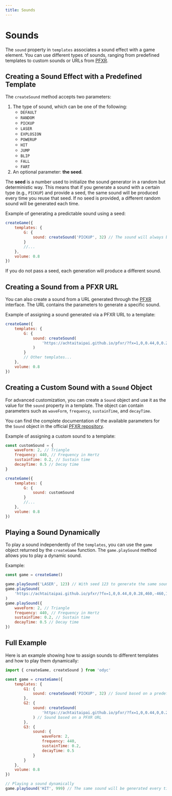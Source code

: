 ```yaml
---
title: Sounds
---
```


# Sounds

The `sound` property in `templates` associates a sound effect with a game element. You can use different types of sounds, ranging from predefined templates to custom sounds or URLs from [PFXR](https://achtaitaipai.github.io/pfxr/).

## Creating a Sound Effect with a Predefined Template

The `createSound` method accepts two parameters:

1. The type of sound, which can be one of the following:
   - `DEFAULT`
   - `RANDOM`
   - `PICKUP`
   - `LASER`
   - `EXPLOSION`
   - `POWERUP`
   - `HIT`
   - `JUMP`
   - `BLIP`
   - `FALL`
   - `FART`
2. An optional parameter: **the seed**.

The **seed** is a number used to initialize the sound generator in a random but deterministic way. This means that if you generate a sound with a certain type (e.g., `PICKUP`) and provide a seed, the same sound will be produced every time you reuse that seed. If no seed is provided, a different random sound will be generated each time.

Example of generating a predictable sound using a seed:

```js
createGame({
	templates: {
		G: {
			sound: createSound('PICKUP', 32) // The sound will always be the same with seed 32
		}
		//...
	},
	volume: 0.8
})
```

If you do not pass a seed, each generation will produce a different sound.

## Creating a Sound from a PFXR URL

You can also create a sound from a URL generated through the [PFXR](https://achtaitaipai.github.io/pfxr/) interface. The URL contains the parameters to generate a specific sound.

Example of assigning a sound generated via a PFXR URL to a template:

```js
createGame({
	templates: {
		G: {
			sound: createSound(
				'https://achtaitaipai.github.io/pfxr/?fx=1,0,0.44,0,0.28,460,-460,1,0.16,16,18,12,0.02,0,0,4000,0,100,50,0,0'
			)
		}
		// Other templates...
	},
	volume: 0.8
})
```

## Creating a Custom Sound with a `Sound` Object

For advanced customization, you can create a `Sound` object and use it as the value for the `sound` property in a template. The object can contain parameters such as `waveForm`, `frequency`, `sustainTime`, and `decayTime`.

You can find the complete documentation of the available parameters for the `Sound` object in the official [PFXR repository](https://github.com/achtaitaipai/pfxr/tree/main/packages/synth#sound).

Example of assigning a custom sound to a template:

```js
const customSound = {
	waveForm: 2, // Triangle
	frequency: 440, // Frequency in Hertz
	sustainTime: 0.2, // Sustain time
	decayTime: 0.5 // Decay time
}

createGame({
	templates: {
		G: {
			sound: customSound
		}
		//...
	},
	volume: 0.8
})
```

## Playing a Sound Dynamically

To play a sound independently of the `templates`, you can use the `game` object returned by the `createGame` function. The `game.playSound` method allows you to play a dynamic sound.

Example:

```js
const game = createGame()

game.playSound('LASER', 123) // With seed 123 to generate the same sound every time
game.playSound(
	'https://achtaitaipai.github.io/pfxr/?fx=1,0,0.44,0,0.28,460,-460,1,0.16,16,18,12,0.02,0,0,4000,0,100,50,0,0'
)
game.playSound({
	waveForm: 2, // Triangle
	frequency: 440, // Frequency in Hertz
	sustainTime: 0.2, // Sustain time
	decayTime: 0.5 // Decay time
})
```

## Full Example

Here is an example showing how to assign sounds to different templates and how to play them dynamically:

```js
import { createGame, createSound } from 'odyc'

const game = createGame({
	templates: {
		G1: {
			sound: createSound('PICKUP', 32) // Sound based on a predefined template with seed 32
		},
		G2: {
			sound: createSound(
				'https://achtaitaipai.github.io/pfxr/?fx=1,0,0.44,0,0.28,460,-460,1,0.16,16,18,12,0.02,0,0,4000,0,100,50,0,0'
			) // Sound based on a PFXR URL
		},
		G3: {
			sound: {
				waveForm: 2,
				frequency: 440,
				sustainTime: 0.2,
				decayTime: 0.5
			}
		}
	},
	volume: 0.8
})

// Playing a sound dynamically
game.playSound('HIT', 999) // The same sound will be generated every time with seed 999
```
